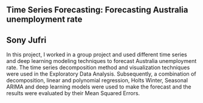 ## Time Series Forecasting: Forecasting Australia unemployment rate

## Sony Jufri

In this project, I worked in a group project and used different time series and deep learning modeling techniques to forecast Australia unemployment rate. The time series decomposition method and visualization techniques were used in the Exploratory Data Analysis. Subsequently, a combination of decomposition, linear and polynomial regression, Holts Winter, Seasonal ARIMA and deep learning models were used to make the forecast and the results were evaluated by their Mean Squared Errors.